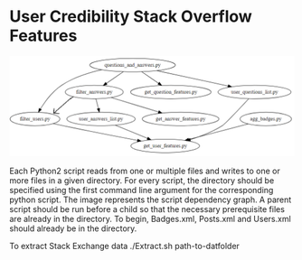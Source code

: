 # User Credibility Stack Overflow Features
<!-- 
http://www.webgraphviz.com/
digraph G {
  "questions_and_answers.py" -> "filter_users.py"
  "questions_and_answers.py" -> "filter_answers.py"
  "questions_and_answers.py" -> "get_question_features.py"
  "filter_answers.py" -> "user_answers_list.py"
  "questions_and_answers.py" -> "user_questions_list.py"
  "filter_answers.py" -> "get_answer_features.py"
  "user_questions_list.py" -> "get_user_features.py"
  "user_answers_list.py" -> "get_user_features.py"
  "agg_badges.py" -> "get_user_features.py"
  "filter_users.py" -> "get_user_features.py"
}
-->

![Dependency Graph](usercred_dependencies.PNG)

Each Python2 script reads from one or multiple files and 
writes to one or more files in a given directory. For every script, the 
directory should be specified using the first command line
argument for the corresponding python script. The image 
represents the script dependency graph. A parent script 
should be run before a child so that the necessary prerequisite files
are already in the directory. To begin, Badges.xml, Posts.xml 
and Users.xml should already be in the directory.

To extract Stack Exchange data
./Extract.sh path-to-datfolder
